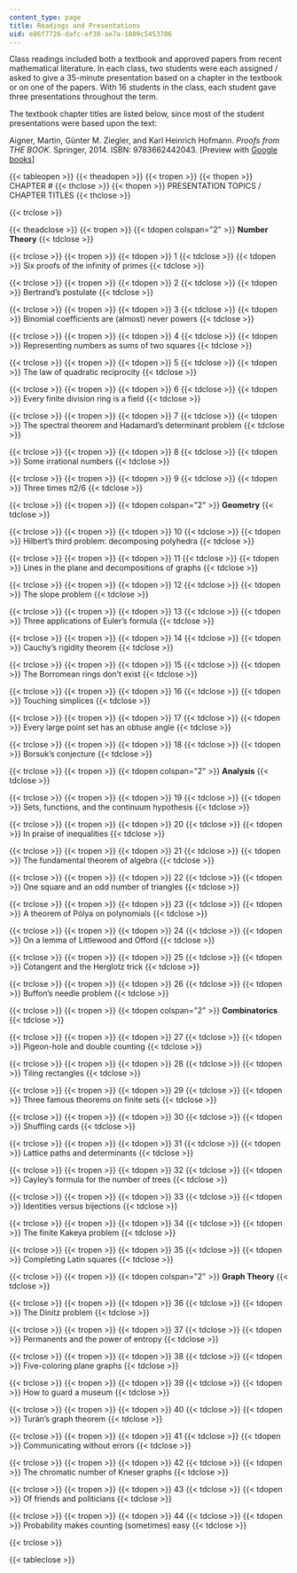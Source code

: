 ```yaml
---
content_type: page
title: Readings and Presentations
uid: e86f7726-dafc-ef30-ae7a-1809c5453706
---
```


Class readings included both a textbook and approved papers from recent mathematical literature. In each class, two students were each assigned / asked to give a 35-minute presentation based on a chapter in the textbook or on one of the papers. With 16 students in the class, each student gave three presentations throughout the term.

The textbook chapter titles are listed below, since most of the student presentations were based upon the text:

Aigner, Martin, Günter M. Ziegler, and Karl Heinrich Hofmann. _Proofs from THE BOOK_. Springer, 2014. ISBN: 9783662442043. \[Preview with [Google books](http://books.google.com/books?id=2iI9BAAAQBAJ&printsec=frontcover)\]

{{< tableopen >}}
{{< theadopen >}}
{{< tropen >}}
{{< thopen >}}
CHAPTER #
{{< thclose >}}
{{< thopen >}}
PRESENTATION TOPICS / CHAPTER TITLES
{{< thclose >}}

{{< trclose >}}

{{< theadclose >}}
{{< tropen >}}
{{< tdopen colspan="2" >}}
**Number Theory**
{{< tdclose >}}

{{< trclose >}}
{{< tropen >}}
{{< tdopen >}}
1
{{< tdclose >}}
{{< tdopen >}}
Six proofs of the infinity of primes
{{< tdclose >}}

{{< trclose >}}
{{< tropen >}}
{{< tdopen >}}
2
{{< tdclose >}}
{{< tdopen >}}
Bertrand’s postulate
{{< tdclose >}}

{{< trclose >}}
{{< tropen >}}
{{< tdopen >}}
3
{{< tdclose >}}
{{< tdopen >}}
Binomial coefficients are (almost) never powers
{{< tdclose >}}

{{< trclose >}}
{{< tropen >}}
{{< tdopen >}}
4
{{< tdclose >}}
{{< tdopen >}}
Representing numbers as sums of two squares
{{< tdclose >}}

{{< trclose >}}
{{< tropen >}}
{{< tdopen >}}
5
{{< tdclose >}}
{{< tdopen >}}
The law of quadratic reciprocity
{{< tdclose >}}

{{< trclose >}}
{{< tropen >}}
{{< tdopen >}}
6
{{< tdclose >}}
{{< tdopen >}}
Every finite division ring is a field
{{< tdclose >}}

{{< trclose >}}
{{< tropen >}}
{{< tdopen >}}
7
{{< tdclose >}}
{{< tdopen >}}
The spectral theorem and Hadamard’s determinant problem
{{< tdclose >}}

{{< trclose >}}
{{< tropen >}}
{{< tdopen >}}
8
{{< tdclose >}}
{{< tdopen >}}
Some irrational numbers
{{< tdclose >}}

{{< trclose >}}
{{< tropen >}}
{{< tdopen >}}
9
{{< tdclose >}}
{{< tdopen >}}
Three times π2/6
{{< tdclose >}}

{{< trclose >}}
{{< tropen >}}
{{< tdopen colspan="2" >}}
**Geometry**
{{< tdclose >}}

{{< trclose >}}
{{< tropen >}}
{{< tdopen >}}
10
{{< tdclose >}}
{{< tdopen >}}
Hilbert’s third problem: decomposing polyhedra
{{< tdclose >}}

{{< trclose >}}
{{< tropen >}}
{{< tdopen >}}
11
{{< tdclose >}}
{{< tdopen >}}
Lines in the plane and decompositions of graphs
{{< tdclose >}}

{{< trclose >}}
{{< tropen >}}
{{< tdopen >}}
12
{{< tdclose >}}
{{< tdopen >}}
The slope problem
{{< tdclose >}}

{{< trclose >}}
{{< tropen >}}
{{< tdopen >}}
13
{{< tdclose >}}
{{< tdopen >}}
Three applications of Euler’s formula
{{< tdclose >}}

{{< trclose >}}
{{< tropen >}}
{{< tdopen >}}
14
{{< tdclose >}}
{{< tdopen >}}
Cauchy’s rigidity theorem
{{< tdclose >}}

{{< trclose >}}
{{< tropen >}}
{{< tdopen >}}
15
{{< tdclose >}}
{{< tdopen >}}
The Borromean rings don’t exist
{{< tdclose >}}

{{< trclose >}}
{{< tropen >}}
{{< tdopen >}}
16
{{< tdclose >}}
{{< tdopen >}}
Touching simplices
{{< tdclose >}}

{{< trclose >}}
{{< tropen >}}
{{< tdopen >}}
17
{{< tdclose >}}
{{< tdopen >}}
Every large point set has an obtuse angle
{{< tdclose >}}

{{< trclose >}}
{{< tropen >}}
{{< tdopen >}}
18
{{< tdclose >}}
{{< tdopen >}}
Borsuk’s conjecture
{{< tdclose >}}

{{< trclose >}}
{{< tropen >}}
{{< tdopen colspan="2" >}}
**Analysis**
{{< tdclose >}}

{{< trclose >}}
{{< tropen >}}
{{< tdopen >}}
19
{{< tdclose >}}
{{< tdopen >}}
Sets, functions, and the continuum hypothesis
{{< tdclose >}}

{{< trclose >}}
{{< tropen >}}
{{< tdopen >}}
20
{{< tdclose >}}
{{< tdopen >}}
In praise of inequalities
{{< tdclose >}}

{{< trclose >}}
{{< tropen >}}
{{< tdopen >}}
21
{{< tdclose >}}
{{< tdopen >}}
The fundamental theorem of algebra
{{< tdclose >}}

{{< trclose >}}
{{< tropen >}}
{{< tdopen >}}
22
{{< tdclose >}}
{{< tdopen >}}
One square and an odd number of triangles
{{< tdclose >}}

{{< trclose >}}
{{< tropen >}}
{{< tdopen >}}
23
{{< tdclose >}}
{{< tdopen >}}
A theorem of Pólya on polynomials
{{< tdclose >}}

{{< trclose >}}
{{< tropen >}}
{{< tdopen >}}
24
{{< tdclose >}}
{{< tdopen >}}
On a lemma of Littlewood and Offord
{{< tdclose >}}

{{< trclose >}}
{{< tropen >}}
{{< tdopen >}}
25
{{< tdclose >}}
{{< tdopen >}}
Cotangent and the Herglotz trick
{{< tdclose >}}

{{< trclose >}}
{{< tropen >}}
{{< tdopen >}}
26
{{< tdclose >}}
{{< tdopen >}}
Buffon’s needle problem
{{< tdclose >}}

{{< trclose >}}
{{< tropen >}}
{{< tdopen colspan="2" >}}
**Combinatorics**
{{< tdclose >}}

{{< trclose >}}
{{< tropen >}}
{{< tdopen >}}
27
{{< tdclose >}}
{{< tdopen >}}
Pigeon-hole and double counting
{{< tdclose >}}

{{< trclose >}}
{{< tropen >}}
{{< tdopen >}}
28
{{< tdclose >}}
{{< tdopen >}}
Tiling rectangles
{{< tdclose >}}

{{< trclose >}}
{{< tropen >}}
{{< tdopen >}}
29
{{< tdclose >}}
{{< tdopen >}}
Three famous theorems on finite sets
{{< tdclose >}}

{{< trclose >}}
{{< tropen >}}
{{< tdopen >}}
30
{{< tdclose >}}
{{< tdopen >}}
Shuffling cards
{{< tdclose >}}

{{< trclose >}}
{{< tropen >}}
{{< tdopen >}}
31
{{< tdclose >}}
{{< tdopen >}}
Lattice paths and determinants
{{< tdclose >}}

{{< trclose >}}
{{< tropen >}}
{{< tdopen >}}
32
{{< tdclose >}}
{{< tdopen >}}
Cayley’s formula for the number of trees
{{< tdclose >}}

{{< trclose >}}
{{< tropen >}}
{{< tdopen >}}
33
{{< tdclose >}}
{{< tdopen >}}
Identities versus bijections
{{< tdclose >}}

{{< trclose >}}
{{< tropen >}}
{{< tdopen >}}
34
{{< tdclose >}}
{{< tdopen >}}
The finite Kakeya problem
{{< tdclose >}}

{{< trclose >}}
{{< tropen >}}
{{< tdopen >}}
35
{{< tdclose >}}
{{< tdopen >}}
Completing Latin squares
{{< tdclose >}}

{{< trclose >}}
{{< tropen >}}
{{< tdopen colspan="2" >}}
**Graph Theory**
{{< tdclose >}}

{{< trclose >}}
{{< tropen >}}
{{< tdopen >}}
36
{{< tdclose >}}
{{< tdopen >}}
The Dinitz problem
{{< tdclose >}}

{{< trclose >}}
{{< tropen >}}
{{< tdopen >}}
37
{{< tdclose >}}
{{< tdopen >}}
Permanents and the power of entropy
{{< tdclose >}}

{{< trclose >}}
{{< tropen >}}
{{< tdopen >}}
38
{{< tdclose >}}
{{< tdopen >}}
Five-coloring plane graphs
{{< tdclose >}}

{{< trclose >}}
{{< tropen >}}
{{< tdopen >}}
39
{{< tdclose >}}
{{< tdopen >}}
How to guard a museum
{{< tdclose >}}

{{< trclose >}}
{{< tropen >}}
{{< tdopen >}}
40
{{< tdclose >}}
{{< tdopen >}}
Turán’s graph theorem
{{< tdclose >}}

{{< trclose >}}
{{< tropen >}}
{{< tdopen >}}
41
{{< tdclose >}}
{{< tdopen >}}
Communicating without errors
{{< tdclose >}}

{{< trclose >}}
{{< tropen >}}
{{< tdopen >}}
42
{{< tdclose >}}
{{< tdopen >}}
The chromatic number of Kneser graphs
{{< tdclose >}}

{{< trclose >}}
{{< tropen >}}
{{< tdopen >}}
43
{{< tdclose >}}
{{< tdopen >}}
Of friends and politicians
{{< tdclose >}}

{{< trclose >}}
{{< tropen >}}
{{< tdopen >}}
44
{{< tdclose >}}
{{< tdopen >}}
Probability makes counting (sometimes) easy
{{< tdclose >}}

{{< trclose >}}

{{< tableclose >}}